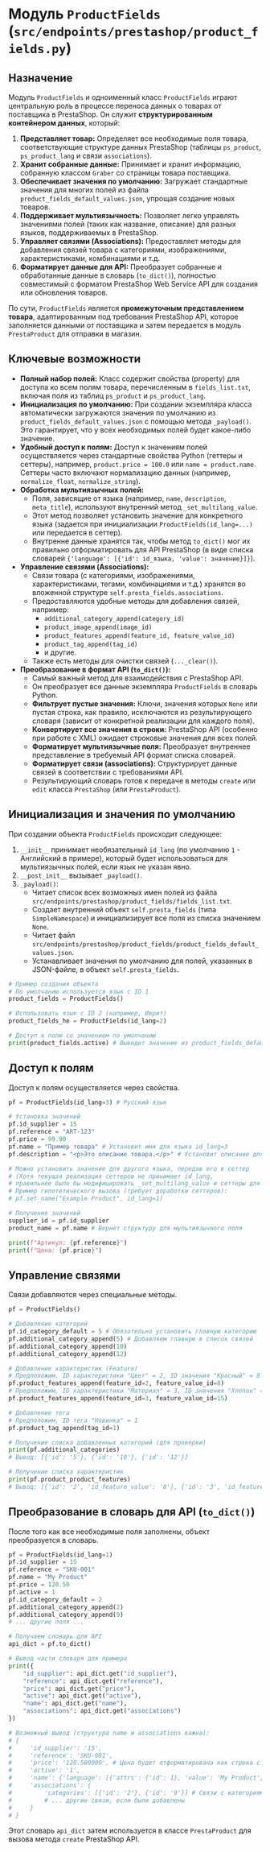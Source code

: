 
# Модуль `ProductFields` (`src/endpoints/prestashop/product_fields.py`)

## Назначение

Модуль `ProductFields` и одноименный класс `ProductFields` играют центральную роль в процессе переноса данных о товарах от поставщика в PrestaShop. Он служит **структурированным контейнером данных**, который:

1.  **Представляет товар:** Определяет все необходимые поля товара, соответствующие структуре данных PrestaShop (таблицы `ps_product`, `ps_product_lang` и связи `associations`).
2.  **Хранит собранные данные:** Принимает и хранит информацию, собранную классом `Graber` со страницы товара поставщика.
3.  **Обеспечивает значения по умолчанию:** Загружает стандартные значения для многих полей из файла `product_fields_default_values.json`, упрощая создание новых товаров.
4.  **Поддерживает мультиязычность:** Позволяет легко управлять значениями полей (таких как название, описание) для разных языков, поддерживаемых в PrestaShop.
5.  **Управляет связями (Associations):** Предоставляет методы для добавления связей товара с категориями, изображениями, характеристиками, комбинациями и т.д.
6.  **Форматирует данные для API:** Преобразует собранные и обработанные данные в словарь (`to_dict()`), полностью совместимый с форматом PrestaShop Web Service API для создания или обновления товаров.

По сути, `ProductFields` является **промежуточным представлением товара**, адаптированным под требования PrestaShop API, которое заполняется данными от поставщика и затем передается в модуль `PrestaProduct` для отправки в магазин.

## Ключевые возможности

*   **Полный набор полей:** Класс содержит свойства (property) для доступа ко всем полям товара, перечисленным в `fields_list.txt`, включая поля из таблиц `ps_product` и `ps_product_lang`.
*   **Инициализация по умолчанию:** При создании экземпляра класса автоматически загружаются значения по умолчанию из `product_fields_default_values.json` с помощью метода `_payload()`. Это гарантирует, что у всех необходимых полей будет какое-либо значение.
*   **Удобный доступ к полям:** Доступ к значениям полей осуществляется через стандартные свойства Python (геттеры и сеттеры), например, `product.price = 100.0` или `name = product.name`. Сеттеры часто включают нормализацию данных (например, `normalize_float`, `normalize_string`).
*   **Обработка мультиязычных полей:**
    *   Поля, зависящие от языка (например, `name`, `description`, `meta_title`), используют внутренний метод `_set_multilang_value`.
    *   Этот метод позволяет установить значение для конкретного языка (задается при инициализации `ProductFields(id_lang=...)` или передается в сеттер).
    *   Внутренне данные хранятся так, чтобы метод `to_dict()` мог их правильно отформатировать для API PrestaShop (в виде списка словарей `{'language': [{'id': id_языка, 'value': значение}]}`).
*   **Управление связями (Associations):**
    *   Связи товара (с категориями, изображениями, характеристиками, тегами, комбинациями и т.д.) хранятся во вложенной структуре `self.presta_fields.associations`.
    *   Предоставляются удобные методы для добавления связей, например:
        *   `additional_category_append(category_id)`
        *   `product_image_append(image_id)`
        *   `product_features_append(feature_id, feature_value_id)`
        *   `product_tag_append(tag_id)`
        *   и другие.
    *   Также есть методы для очистки связей (`..._clear()`).
*   **Преобразование в формат API (`to_dict()`):**
    *   Самый важный метод для взаимодействия с PrestaShop API.
    *   Он преобразует все данные экземпляра `ProductFields` в словарь Python.
    *   **Фильтрует пустые значения:** Ключи, значения которых `None` или пустая строка, как правило, исключаются из результирующего словаря (зависит от конкретной реализации для каждого поля).
    *   **Конвертирует все значения в строки:** PrestaShop API (особенно при работе с XML) ожидает строковые значения для всех полей.
    *   **Форматирует мультиязычные поля:** Преобразует внутреннее представление в требуемый API формат списка словарей.
    *   **Форматирует связи (associations):** Структурирует данные связей в соответствии с требованиями API.
    *   Результирующий словарь готов к передаче в методы `create` или `edit` класса `PrestaShop` (или `PrestaProduct`).

## Инициализация и значения по умолчанию

При создании объекта `ProductFields` происходит следующее:

1.  `__init__` принимает необязательный `id_lang` (по умолчанию `1` - Английский в примере), который будет использоваться для мультиязычных полей, если язык не указан явно.
2.  `__post_init__` вызывает `_payload()`.
3.  `_payload()`:
    *   Читает список всех возможных имен полей из файла `src/endpoints/prestashop/product_fields/fields_list.txt`.
    *   Создает внутренний объект `self.presta_fields` (типа `SimpleNamespace`) и инициализирует все поля из списка значением `None`.
    *   Читает файл `src/endpoints/prestashop/product_fields/product_fields_default_values.json`.
    *   Устанавливает значения по умолчанию для полей, указанных в JSON-файле, в объект `self.presta_fields`.

```python
# Пример создания объекта
# По умолчанию используется язык с ID 1
product_fields = ProductFields()

# Использовать язык с ID 2 (например, Иврит)
product_fields_he = ProductFields(id_lang=2)

# Доступ к полю со значением по умолчанию
print(product_fields.active) # Выведет значение из product_fields_default_values.json (вероятно, 1)
```

## Доступ к полям

Доступ к полям осуществляется через свойства.

```python
pf = ProductFields(id_lang=3) # Русский язык

# Установка значений
pf.id_supplier = 15
pf.reference = "ART-123"
pf.price = 99.90
pf.name = "Пример товара" # Установит имя для языка id_lang=3
pf.description = "<p>Это описание товара.</p>" # Установит описание для языка id_lang=3

# Можно установить значение для другого языка, передав его в сеттер
# (Хотя текущая реализация сеттеров не принимает id_lang,
# правильнее было бы модифицировать _set_multilang_value и сеттеры для этого)
# Пример гипотетического вызова (требует доработки сеттеров):
# pf.set_name("Example Product", id_lang=1)

# Получение значений
supplier_id = pf.id_supplier
product_name = pf.name # Вернет структуру для мультиязычного поля

print(f"Артикул: {pf.reference}")
print(f"Цена: {pf.price}")
```

## Управление связями

Связи добавляются через специальные методы.

```python
pf = ProductFields()

# Добавление категорий
pf.id_category_default = 5 # Обязательно установить главную категорию
pf.additional_category_append(5) # Добавляем главную в список связей
pf.additional_category_append(10)
pf.additional_category_append(12)

# Добавление характеристик (Feature)
# Предположим, ID характеристики "Цвет" = 2, ID значения "Красный" = 8
pf.product_features_append(feature_id=2, feature_value_id=8)
# Предположим, ID характеристики "Материал" = 3, ID значения "Хлопок" = 15
pf.product_features_append(feature_id=3, feature_value_id=15)

# Добавление тега
# Предположим, ID тега "Новинка" = 1
pf.product_tag_append(tag_id=1)

# Получение списка добавленных категорий (для проверки)
print(pf.additional_categories)
# Вывод: [{'id': '5'}, {'id': '10'}, {'id': '12'}]

# Получение списка характеристик
print(pf.product_product_features)
# Вывод: [{'id': '2', 'id_feature_value': '8'}, {'id': '3', 'id_feature_value': '15'}]
```

## Преобразование в словарь для API (`to_dict()`)

После того как все необходимые поля заполнены, объект преобразуется в словарь.

```python
pf = ProductFields(id_lang=1)
pf.id_supplier = 15
pf.reference = "SKU-001"
pf.name = "My Product"
pf.price = 120.50
pf.active = 1
pf.id_category_default = 2
pf.additional_category_append(2)
pf.additional_category_append(9)
# ... другие поля ...

# Получаем словарь для API
api_dict = pf.to_dict()

# Вывод части словаря для примера
print({
    "id_supplier": api_dict.get("id_supplier"),
    "reference": api_dict.get("reference"),
    "price": api_dict.get("price"),
    "active": api_dict.get("active"),
    "name": api_dict.get("name"),
    "associations": api_dict.get("associations")
})

# Возможный вывод (структура name и associations важна):
# {
#     'id_supplier': '15',
#     'reference': 'SKU-001',
#     'price': '120.500000', # Цена будет отформатирована как строка с 6 знаками после запятой
#     'active': '1',
#     'name': {'language': [{'attrs': {'id': 1}, 'value': 'My Product'}]}, # Формат мультиязычного поля
#     'associations': {
#         'categories': [{'id': '2'}, {'id': '9'}] # Связи с категориями
#         # ... другие связи, если были добавлены
#     }
# }
```

Этот словарь `api_dict` затем используется в классе `PrestaProduct` для вызова метода `create` PrestaShop API.
